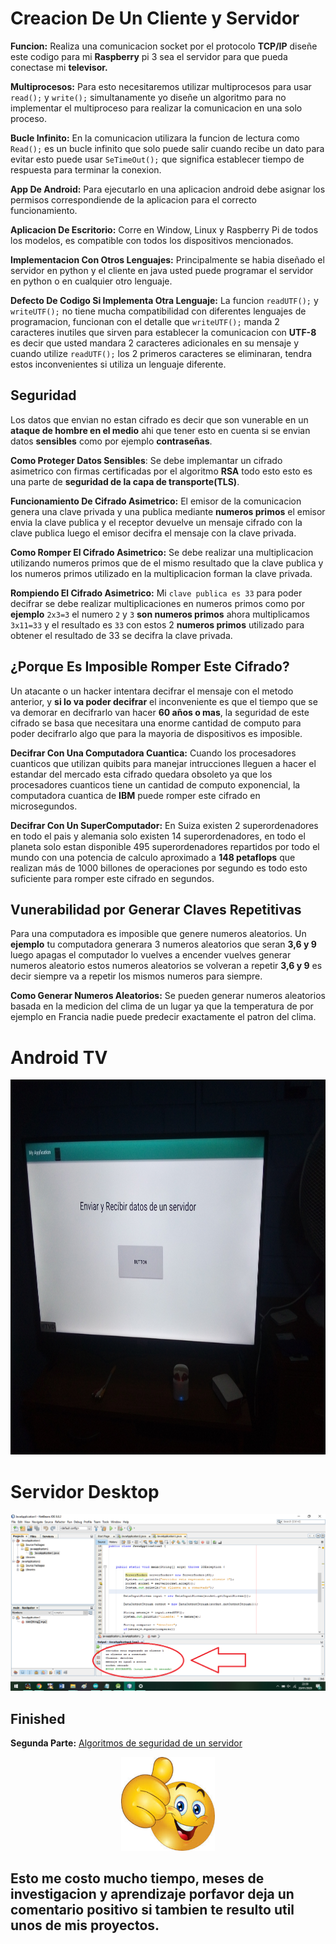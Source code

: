 # Creacion De Un Cliente y Servidor

**Funcion:** Realiza una comunicacion socket por el protocolo **TCP/IP** diseñe este codigo para mi **Raspberry** pi 3 sea el servidor para que pueda conectase mi **televisor.**

**Multiprocesos:** Para esto necesitaremos utilizar multiprocesos para usar ```read();``` y ```write();``` simultanamente yo diseñe un algoritmo para no implementar el multiproceso para realizar la comunicacion en una solo proceso.

**Bucle Infinito:** En la comunicacion utilizara la funcion de lectura como ```Read();``` es un bucle infinito que solo puede salir cuando recibe un dato para evitar esto puede usar ```SeTimeOut();``` que significa establecer tiempo de respuesta para terminar la conexion.

**App De Android:** Para ejecutarlo en una aplicacion android debe asignar los permisos correspondiende de la aplicacion para el correcto funcionamiento.

**Aplicacion De Escritorio:** Corre en Window, Linux y Raspberry Pi de todos los modelos, es compatible con todos los dispositivos mencionados.

**Implementacion Con Otros Lenguajes:** Principalmente se habia diseñado el servidor en python y el cliente en java usted puede programar el servidor en python o en cualquier otro lenguaje.

**Defecto De Codigo Si Implementa Otra Lenguaje:** La funcion ```readUTF();``` y ```writeUTF();``` no tiene mucha compatibilidad con diferentes lenguajes de programacion, funcionan con el detalle que ```writeUTF();``` manda 2 caracteres inutiles que sirven para establecer la comunicacion con **UTF-8** es decir que usted mandara 2 caracteres adicionales en su mensaje y cuando utilize ```readUTF();``` los 2 primeros caracteres se eliminaran, tendra estos inconvenientes si utiliza un lenguaje diferente.

## Seguridad
Los datos que envian no estan cifrado es decir que son vunerable en un **ataque de hombre en el medio** ahi que tener esto en cuenta si se envian datos **sensibles** como por ejemplo **contraseñas**.

**Como Proteger Datos Sensibles**: Se debe implemantar un cifrado asimetrico con firmas certificadas por el algoritmo **RSA** todo esto esto es una parte de **seguridad de la capa de transporte(TLS)**.

**Funcionamiento De Cifrado Asimetrico:** El emisor de la comunicacion genera una clave privada y una publica mediante **numeros primos** el emisor envia la clave publica y el receptor devuelve un mensaje cifrado con la clave publica luego el emisor decifra el mensaje con la clave privada.

**Como Romper El Cifrado Asimetrico:** Se debe realizar una multiplicacion utilizando numeros primos que de el mismo resultado que la clave publica y los numeros primos utilizado en la multiplicacion forman la clave privada.

**Rompiendo El Cifrado Asimetrico:** Mi ```clave publica es 33``` para poder decifrar se debe realizar multiplicaciones en numeros primos como por **ejemplo** ```2x3=3``` el numero ```2``` y ```3``` **son numeros primos** ahora multiplicamos ```3x11=33``` y el resultado es ```33``` con estos 2 **numeros primos** utilizado para obtener el resultado de 33 se decifra la clave privada.

## ¿Porque Es Imposible Romper Este Cifrado?

Un atacante o un hacker intentara decifrar el mensaje con el metodo anterior, y **si lo va poder decifrar** el inconveniente es que el tiempo que se va demorar en decifrarlo van hacer **60 años o mas**, la seguridad de este cifrado se basa que necesitara una enorme cantidad de computo para poder decifrarlo algo que para la mayoria de dispositivos es imposible.

**Decifrar Con Una Computadora Cuantica:** Cuando los procesadores cuanticos que utilizan quibits para manejar intrucciones lleguen a hacer el estandar del mercado esta cifrado quedara obsoleto ya que los procesadores cuanticos tiene un cantidad de computo exponencial, la computadora cuantica de **IBM** puede romper este cifrado en microsegundos.

**Decifrar Con Un SuperComputador:** En Suiza existen 2 superordenadores en todo el pais y alemania solo existen 14 superordenadores, en todo el planeta solo estan disponible 495 superordenadores repartidos por todo el mundo con una potencia de calculo aproximado a **148 petaflops** que realizan más de 1000 billones de operaciones por segundo es todo esto suficiente para romper este cifrado en segundos.

## Vunerabilidad por Generar Claves Repetitivas
Para una computadora es imposible que genere numeros aleatorios. Un **ejemplo** tu computadora generara 3 numeros aleatorios que seran **3,6 y 9** luego apagas el computador lo vuelves a encender vuelves generar numeros aleatorio  estos numeros aleatorios se volveran a repetir **3,6 y 9** es decir siempre va a repetir los mismos numeros para siempre.

**Como Generar Numeros Aleatorios:** Se pueden generar numeros aleatorios basada en la medicion del clima de un lugar ya que la temperatura de por ejemplo en Francia nadie puede predecir exactamente el patron del clima.




# Android TV

<img src="https://github.com/IDiegoUlises/servidor-y-cliente-en-java/blob/master/Imagenes/Android%20TV.jpg" width="1000" height="600" />



# Servidor Desktop

![alt text](https://github.com/IDiegoUlises/servidor-y-cliente-en-java/blob/master/Imagenes/Desktop.png)

## Finished

**Segunda Parte:** [Algoritmos de seguridad de un servidor](https://github.com/IDiegoUlises/Servidor-y-Cliente-En-Python)

<p align="center">
  <img width="150" height="150" src="https://github.com/IDiegoUlises/servidor-y-cliente-en-java/blob/master/Imagenes/Emoji-Positivo.png">
</p>

## Esto me costo mucho tiempo, meses de investigacion y aprendizaje porfavor deja un comentario positivo si tambien te resulto util unos de mis proyectos.
